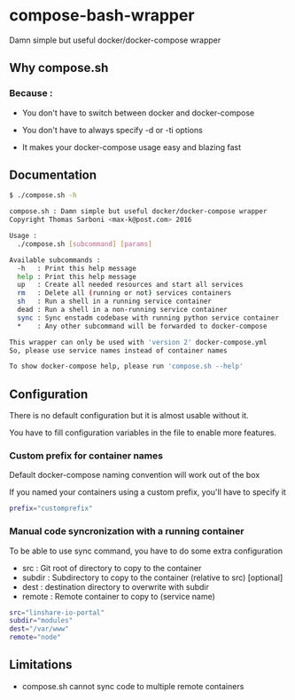 # compose-bash-wrapper
Damn simple but useful docker/docker-compose wrapper

## Why compose.sh

### Because :

* You don't have to switch between docker and docker-compose

* You don't have to always specify -d or -ti options

* It makes your docker-compose usage easy and blazing fast

## Documentation

```.bash
$ ./compose.sh -h

compose.sh : Damn simple but useful docker/docker-compose wrapper
Copyright Thomas Sarboni <max-k@post.com> 2016

Usage :
  ./compose.sh [subcommand] [params]

Available subcommands :
  -h   : Print this help message
  help : Print this help message
  up   : Create all needed resources and start all services
  rm   : Delete all (running or not) services containers
  sh   : Run a shell in a running service container
  dead : Run a shell in a non-running service container
  sync : Sync enstadm codebase with running python service container
  *    : Any other subcommand will be forwarded to docker-compose

This wrapper can only be used with 'version 2' docker-compose.yml
So, please use service names instead of container names

To show docker-compose help, please run 'compose.sh --help'

```

## Configuration

There is no default configuration but it is almost usable without it.

You have to fill configuration variables in the file to enable more features.

### Custom prefix for container names

Default docker-compose naming convention will work out of the box

If you named your containers using a custom prefix, you'll have to specify it

```.bash
prefix="customprefix"
```

### Manual code syncronization with a running container

To be able to use sync command, you have to do some extra configuration

* src    : Git root of directory to copy to the container
* subdir : Subdirectory to copy to the container (relative to src) [optional]
* dest   : destination directory to overwrite with subdir
* remote : Remote container to copy to (service name)

```.bash
src="linshare-io-portal"
subdir="modules"
dest="/var/www"
remote="node"
```

## Limitations

* compose.sh cannot sync code to multiple remote containers

